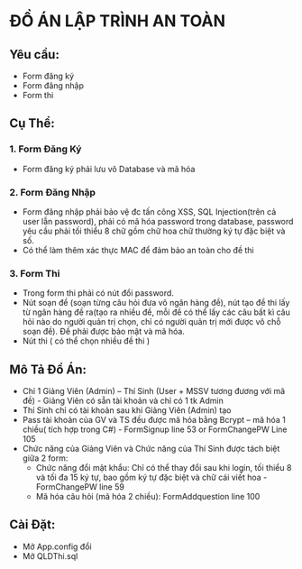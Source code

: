 # ĐỒ ÁN LẬP TRÌNH AN TOÀN

## Yêu cầu:
-   Form đăng ký
-   Form đăng nhập
-   Form thi

## Cụ Thể:

### 1. Form Đăng Ký
-   Form đăng ký phải lưu vô Database và mã hóa

### 2. Form Đăng Nhập
-   Form đăng nhập phải bảo vệ đc tấn công XSS, SQL Injection(trên cả user lẫn password), phải có mã hóa password trong database, password yêu cầu phải tối thiểu 8 chữ gồm chữ hoa chữ thường ký tự đặc biệt và số.
-   Có thể làm thêm xác thực MAC để đảm bảo an toàn cho đề thi

### 3. Form Thi
-   Trong form thi phải có nút đổi password.
-   Nút soạn đề (soạn từng câu hỏi đưa vô ngân hàng đề), nút tạo đề thi lấy từ ngân hàng đề ra(tạo ra nhiều đề, mỗi đề có thể lấy các câu bất kì câu hỏi nào do người quản trị chọn, chỉ có người quản trị mới được vô chỗ soạn đề). Đề phải được bảo mật và mã hóa.
-   Nút thi ( có thể chọn nhiều đề thi )

## Mô Tả Đồ Án:
-   Chỉ 1 Giảng Viên (Admin) – Thí Sinh (User + MSSV tương đương với mã đề) - Giảng Viên có sẵn tài khoản và chỉ có 1 tk Admin
-   Thí Sinh chỉ có tài khoản sau khi Giảng Viên (Admin) tạo
-   Pass tài khoản của GV và TS đều được mã hóa bằng Bcrypt – mã hóa 1 chiều( tích hợp trong C#) - FormSignup line 53 or FormChangePW Line 105
-   Chức năng của Giảng Viên và Chức năng của Thí Sinh được tách biệt giữa 2 form:
    +   Chức năng đổi mật khẩu: Chỉ có thể thay đổi sau khi login, tối thiểu 8 và tối đa 15 ký tự, bao gồm ký tự đặc biệt và chữ cái viết hoa - FormChangePW line 59
    +   Mã hóa câu hỏi (mã hóa 2 chiều): FormAddquestion line 100

## Cài Đặt:
-   Mở App.config đổi
-   Mở QLDThi.sql
